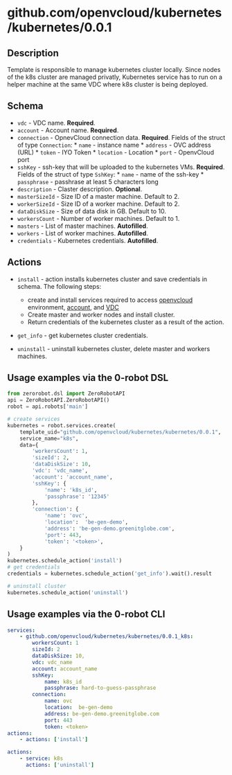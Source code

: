 # github.com/openvcloud/kubernetes/kubernetes/0.0.1

## Description
Template is responsible to manage kubernetes cluster locally. Since nodes of the k8s cluster are managed privatly, Kubernetes service has to run on a helper machine at the same VDC where k8s cluster is being deployed.

## Schema

* `vdc` - VDC name. **Required**.
* `account` - Account name. **Required**.
* `connection` - OpnevCloud connection data. **Required**.
    Fields of the struct of type `Connection`:
        * `name` - instance name
        * `address` - OVC address (URL)
        * `token` - IYO Token
        * `location` - Location
        * `port` - OpenvCloud port
* `sshKey` - ssh-key that will be uploaded to the kubernetes VMs. **Required**.
    Fields of the struct of type `SshKey`:
        * `name` - name of the ssh-key
        * `passphrase` - passhrase at least 5 characters long
* `description` - Claster description. **Optional**.
* `masterSizeId` - Size ID of a master machine. Default to 2.
* `workerSizeId` -  Size ID of a worker machine. Default to 2.
* `dataDiskSize` - Size of data disk in GB. Default to 10.
* `workersCount` - Number of worker machines. Default to 1.
* `masters` - List of master machines. **Autofilled**.
* `workers` - List of worker machines.  **Autofilled**.
* `credentials` - Kubernetes credentials.  **Autofilled**.

## Actions

* `install` - action installs kubernetes cluster and save credentials in schema. The following steps:

  * create and install services required to access [openvcloud](https://github.com/openvcloud/0-templates/tree/master/templates/openvcloud) environment, [account](https://github.com/openvcloud/0-templates/tree/master/templates/openvcloud), and [VDC](https://github.com/openvcloud/0-templates/tree/master/templates/account)
  * Create master and worker nodes and install cluster.
  * Return credentials of the kubernetes cluster as a result of the action.
* `get_info` - get kubernetes cluster credentials.
* `uninstall` - uninstall kubernetes cluster, delete master and workers machines.

## Usage examples via the 0-robot DSL

``` python
from zerorobot.dsl import ZeroRobotAPI
api = ZeroRobotAPI.ZeroRobotAPI()
robot = api.robots['main']

# create services
kubernetes = robot.services.create(
    template_uid="github.com/openvcloud/kubernetes/kubernetes/0.0.1",
    service_name="k8s",
    data={
        'workersCount': 1,
        'sizeId': 2,
        'dataDiskSize': 10,
        'vdc': 'vdc_name',
        'account': 'account_name',
        'sshKey': {
            'name': 'k8s_id',
            'passphrase': '12345'
        },
        'connection': {
            'name': 'ovc',
            'location':  'be-gen-demo',
            'address': 'be-gen-demo.greenitglobe.com',
            'port': 443,
            'token': '<token>',
    }
)
kubernetes.schedule_action('install')
# get credentials
credentials = kubernetes.schedule_action('get_info').wait().result

# uninstall cluster
kubernetes.schedule_action('uninstall')
```

## Usage examples via the 0-robot CLI

``` yaml
services:
    - github.com/openvcloud/kubernetes/kubernetes/0.0.1_k8s:
        workersCount: 1
        sizeId: 2
        dataDiskSize: 10,
        vdc: vdc_name
        account: account_name
        sshKey:
            name: k8s_id
            passphrase: hard-to-guess-passphrase
        connection:
            name: ovc
            location:  be-gen-demo
            address: be-gen-demo.greenitglobe.com
            port: 443
            token: <token>
actions:
    - actions: ['install']
```

``` yaml
actions:
    - service: k8s
      actions: ['uninstall']
```
